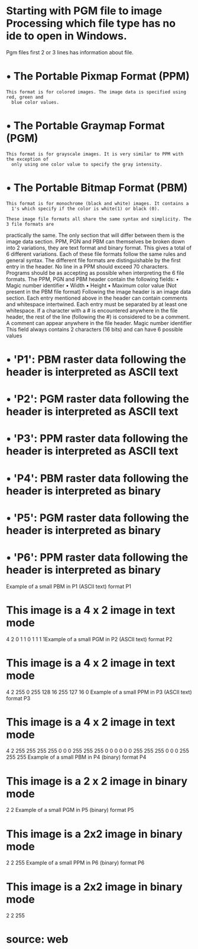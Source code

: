 # Starting with PGM file to image Processing which file type has no ide to open in Windows.
  Pgm files first 2 or 3 lines has information about file.
  # • The Portable Pixmap Format (PPM)
    This format is for colored images. The image data is specified using red, green and
      blue color values.
  # • The Portable Graymap Format (PGM)
    This format is for grayscale images. It is very similar to PPM with the exception of
      only using one color value to specify the gray intensity.
  # • The Portable Bitmap Format (PBM)
    This format is for monochrome (black and white) images. It contains a
      1's which specify if the color is white(1) or black (0).
      
    These image file formats all share the same syntax and simplicity. The 3 file formats are
practically the same. The only section that will differ between them is the image data
section.
PPM, PGN and PBM can themselves be broken down into 2 variations, they are text
format and binary format. This gives a total of 6 different variations. Each of these file
formats follow the same rules and general syntax. The different file formats are
distinguishable by the first entry in the header. No line in a PPM should exceed 70
characters. Programs should be as accepting as possible when interpreting the 6 file
formats.
The PPM, PGN and PBM header contain the following fields:
• Magic number identifier
• Width
• Height
• Maximum color value (Not present in the PBM file format)
Following the image header is an image data section.
Each entry mentioned above in the header can contain comments and whitespace
intertwined. Each entry must be separated by at least one whitespace. If a character with
a # is encountered anywhere in the file header, the rest of the line (following the #) is
considered to be a comment. A comment can appear anywhere in the file header.
Magic number identifier
This field always contains 2 characters (16 bits) and can have 6 possible values
# • 'P1': PBM raster data following the header is interpreted as ASCII text
# • 'P2': PGM raster data following the header is interpreted as ASCII text
# • 'P3': PPM raster data following the header is interpreted as ASCII text
# • 'P4': PBM raster data following the header is interpreted as binary
# • 'P5': PGM raster data following the header is interpreted as binary
# • 'P6': PPM raster data following the header is interpreted as binary

Example of a small PBM in P1 (ASCII text) format
P1
# This image is a 4 x 2 image in text mode
4 2
0 1 1 0
1 1 1 1Example of a small PGM in P2 (ASCII text) format
P2
# This image is a 4 x 2 image in text mode
4 2
255
0
255 128 16
255 127 16 0
Example of a small PPM in P3 (ASCII text) format
P3
# This image is a 4 x 2 image in text mode
4 2
255
255 255 255
0 0
0
255 255 255
0 0
0
0
0
0
255 255 255 0 0
0
255 255 255
Example of a small PBM in P4 (binary) format
P4
# This image is a 2 x 2 image in binary mode
2 2
<binary data>
Example of a small PGM in P5 (binary) format
P5
# This image is a 2x2 image in binary mode
2 2
255
<binary data>
Example of a small PPM in P6 (binary) format
P6
# This image is a 2x2 image in binary mode
2 2
255
<binary data>
  
# source: web
